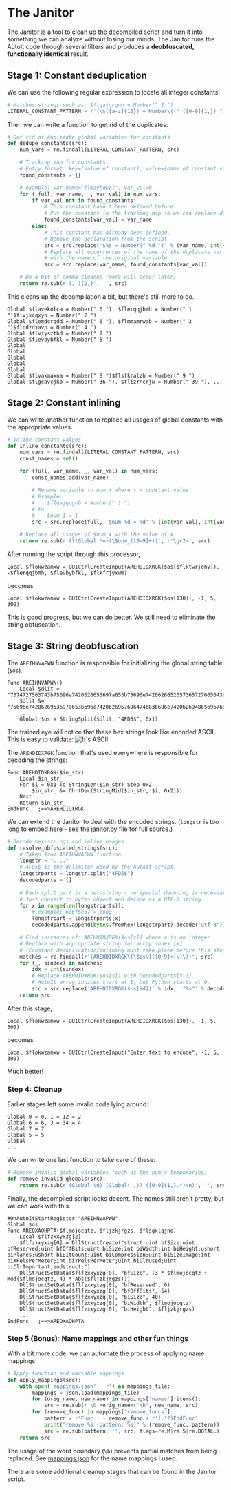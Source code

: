 
# The Janitor

The Janitor is a tool to clean up the decompiled script and turn it into something we can analyze without losing our minds. The Janitor runs the AutoIt code through several filters and produces a **deobfuscated, functionally identical** result.

## Stage 1: Constant deduplication

We can use the following regular expression to locate all integer constants:
```py
# Matches strings such as: $flqajqcgnb = Number(" 1 ")
LITERAL_CONSTANT_PATTERN = r'(\$([a-z]{10}) = Number\((" ([0-9]{1,}) ")\))'
```

Then we can write a function to get rid of the duplicates:

```py
# Get rid of duplicate global variables for constants 
def dedupe_constants(src):
    num_vars = re.findall(LITERAL_CONSTANT_PATTERN, src)

    # Tracking map for constants. 
    # Entry format: key=[value of constant], value=[name of constant var]
    found_constants = {}

    # example: var_name="flmayhqwzl", var_val=0
    for (_full, var_name, _, var_val) in num_vars:
        if var_val not in found_constants:
            # This constant hasn't been defined before.
            # Put the constant in the tracking map so we can replace duplicate variables
            found_constants[var_val] = var_name
        else:
            # This constant has already been defined.
            # Remove the declaration from the script
            src = src.replace('$%s = Number(" %d ")' % (var_name, int(var_val)), '')
            # Replace all occurrences of the name of the duplicate variable 
            # with the name of the original variable
            src = src.replace(var_name, found_constants[var_val])

    # Do a bit of comma cleanup (more will occur later)
    return re.sub(r'(, ){2,}', '', src)
```

This cleans up the decompilation a bit, but there's still more to do.

```autoit
Global $flavekolca = Number(" 0 "), $flerqqjbmh = Number(" 1 ")$flvjxcqxyn = Number(" 2 ")
Global $flemdcrqdd = Number(" 6 "), $flmmamrwab = Number(" 3 ")$flndzdxavp = Number(" 4 ")
Global $flviysztbd = Number(" 7 ")
Global $flevbybfkl = Number(" 5 ")
Global 
Global 
Global 
Global 
Global 
Global $flvaxmaxna = Number(" 8 ")$flsfkralzh = Number(" 9 ")
Global $flgcavcjkb = Number(" 36 "), $flizrncrjw = Number(" 39 "), ...
```

## Stage 2: Constant inlining

We can write another function to replace all usages of global constants with the appropriate values.

```py
# Inline constant values
def inline_constants(src):
    num_vars = re.findall(LITERAL_CONSTANT_PATTERN, src)
    const_names = set()

    for (full, var_name, _, var_val) in num_vars:
        const_names.add(var_name)

        # Rename variable to num_x where x = constant value
        # Example:
        #    $flqajqcgnb = Number(" 1 ")
        # to
        #    $num_1 = 1
        src = src.replace(full, '$num_%d = %d' % (int(var_val), int(var_val))).replace('$%s' % (var_name), '$num_%d' % (int(var_val)))

    # Replace all usages of $num_x with the value of x
    return re.sub(r'(?!Global.*=)(\$num_([0-9]+))', r'\g<2>', src)
```

After running the script through this processor,

```autoit
Local $flokwzamxw = GUICtrlCreateInput(AREHDIDXRGK($os[$flktwrjohv]), -$flerqqjbmh, $flevbybfkl, $flkfrjyxwm)
```
becomes
```autoit
Local $flokwzamxw = GUICtrlCreateInput(AREHDIDXRGK($os[130]), -1, 5, 300)
```

This is good progress, but we can do better. We still need to eliminate the string obfuscation.

## Stage 3: String deobfuscation

The `AREIHNVAPWN` function is responsible for initializing the global string table (`$os`). 

```autoit
Func AREIHNVAPWN()
    Local $dlit = "7374727563743b75696e7420626653697a653b75696e7420626652657365727665643b75696e742062664f6666426974733b"
    $dlit &= "75696e7420626953697a653b696e7420626957696474683b696e742062694865696768743b7573686f7274206269506c616e"
    ...
    Global $os = StringSplit($dlit, "4FD5$", 0x1)
```

The trained eye will notice that these hex strings look like encoded ASCII. This is easy to validate:
![It's ASCII](https://s.heyitsleo.io/ShareX/2020/10/HxD_vggepuDaa3.png)

The `AREHDIDXRGK` function that's used everywhere is responsible for decoding the strings:

```autoit
Func AREHDIDXRGK($in_str)
    Local $in_str_
    For $i = 0x1 To StringLen($in_str) Step 0x2
        $in_str_ &= Chr(Dec(StringMid($in_str, $i, 0x2)))
    Next
    Return $in_str_
EndFunc   ;==>AREHDIDXRGK
```

We can extend the Janitor to deal with the encoded strings. (`longstr` is too long to embed here - see the [janitor.py](./janitor.py) file for full source.)

```py
# Decode hex-strings and inline usages
def resolve_obfuscated_strings(src):
    # Taken from AREIHNVAPWN function
    longstr = "...."
    # 4FD5$ is the delimiter used by the AutoIt script.
    longstrparts = longstr.split("4FD5$")
    decodedparts = []
    
    # Each split part is a hex-string - no special decoding is necessary.
    # Just convert to bytes object and decode as a UTF-8 string.
    for x in range(len(longstrparts)):
        # example: 6c6f6e67 = long
        longstrpart = longstrparts[x]
        decodedparts.append(bytes.fromhex(longstrpart).decode('utf-8'))

    # Find instances of: AREHDIDXRGK($os[x]) where x is an integer
    # Replace with appropriate string for array index [x]
    # (Constant deduplication/inlining must take place before this step)
    matches = re.findall(r'(AREHDIDXRGK\(\$os\[([0-9]+)\]\))', src)
    for (_, sindex) in matches:
        idx = int(sindex)
        # Replace AREHDIDXRGK($os[x]) with decodedparts[x-1]. 
        # AutoIt array indices start at 1, but Python starts at 0.
        src = src.replace('AREHDIDXRGK($os[%d])' % idx, '"%s"' % decodedparts[idx-1])
    return src
```

After this stage,

```autoit
Local $flokwzamxw = GUICtrlCreateInput(AREHDIDXRGK($os[130]), -1, 5, 300)
```
becomes
```autoit
Local $flokwzamxw = GUICtrlCreateInput("Enter text to encode", -1, 5, 300)
```

Much better!

### Step 4: Cleanup

Earlier stages left some invalid code lying around:
```autoit
Global 0 = 0, 1 = 12 = 2
Global 6 = 6, 3 = 34 = 4
Global 7 = 7
Global 5 = 5
Global
... 
```

We can write one last function to take care of these:

```py
# Remove invalid global variables (such as the num_x temporaries)
def remove_invalid_globals(src):
    return re.sub(r'(Global \n)|(Global( ,)? ([0-9]{1,}.*)\n)', '', src)
```

Finally, the decompiled script looks decent. The names still aren't pretty, but we can work with this.
```autoit
#OnAutoItStartRegister "AREIHNVAPWN"
Global $os
Func AREOXAOHPTA($flmojocqtz, $fljzkjrgzs, $flsgxlqjno)
    Local $flfzxxyxzg[2]
    $flfzxxyxzg[0] = DllStructCreate("struct;uint bfSize;uint bfReserved;uint bfOffBits;uint biSize;int biWidth;int biHeight;ushort biPlanes;ushort biBitCount;uint biCompression;uint biSizeImage;int biXPelsPerMeter;int biYPelsPerMeter;uint biClrUsed;uint biClrImportant;endstruct;")
    DllStructSetData($flfzxxyxzg[0], "bfSize", (3 * $flmojocqtz + Mod($flmojocqtz, 4) * Abs($fljzkjrgzs)))
    DllStructSetData($flfzxxyxzg[0], "bfReserved", 0)
    DllStructSetData($flfzxxyxzg[0], "bfOffBits", 54)
    DllStructSetData($flfzxxyxzg[0], "biSize", 40)
    DllStructSetData($flfzxxyxzg[0], "biWidth", $flmojocqtz)
    DllStructSetData($flfzxxyxzg[0], "biHeight", $fljzkjrgzs)
    ...
EndFunc   ;==>AREOXAOHPTA
```

### Step 5 (Bonus): Name mappings and other fun things

With a bit more code, we can automate the process of applying name mappings:

```py
# Apply function and variable mappings
def apply_mappings(src):
    with open('mappings.json', 'r') as mappings_file:
        mappings = json.load(mappings_file)
        for (orig_name, new_name) in mappings['names'].items():
            src = re.sub(r'\b'+orig_name+r'\b', new_name, src)
        for (remove_func) in mappings['remove_funcs']:
            pattern = r'Func ' + remove_func + r'(.*?)EndFunc'
            print("remove %s (pattern: %s)" % (remove_func, pattern))
            src = re.sub(pattern, '', src, flags=re.M|re.S|re.DOTALL)
    return src
```

The usage of the word boundary (`\b`) prevents partial matches from being replaced. See [mappings.json](./mappings.json) for the name mappings I used.

There are some additional cleanup stages that can be found in the Janitor script.